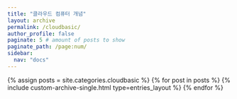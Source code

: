 ```yaml
---
title: "클라우드 컴퓨터 개념"
layout: archive
permalink: /cloudbasic/
author_profile: false
paginate: 5 # amount of posts to show
paginate_path: /page:num/
sidebar:
  nav: "docs"
---
```

<!-- 카테고리가 동일분류로 된것 만큼 루프 -->
{% assign posts = site.categories.cloudbasic %}
  {% for post in posts %}
    {% include custom-archive-single.html type=entries_layout %}
  {% endfor %}
